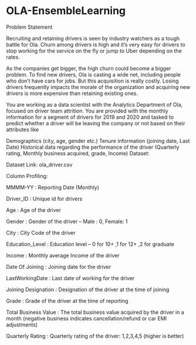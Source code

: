 # OLA-EnsembleLearning
Problem Statement

Recruiting and retaining drivers is seen by industry watchers as a tough battle for Ola. Churn among drivers is high and it’s very easy for drivers to stop working for the service on the fly or jump to Uber depending on the rates.

As the companies get bigger, the high churn could become a bigger problem. To find new drivers, Ola is casting a wide net, including people who don’t have cars for jobs. But this acquisition is really costly. Losing drivers frequently impacts the morale of the organization and acquiring new drivers is more expensive than retaining existing ones.

You are working as a data scientist with the Analytics Department of Ola, focused on driver team attrition. You are provided with the monthly information for a segment of drivers for 2019 and 2020 and tasked to predict whether a driver will be leaving the company or not based on their attributes like

Demographics (city, age, gender etc.)
Tenure information (joining date, Last Date)
Historical data regarding the performance of the driver (Quarterly rating, Monthly business acquired, grade, Income)
Dataset:

Dataset Link: ola_driver.csv

Column Profiling:

MMMM-YY : Reporting Date (Monthly)

Driver_ID : Unique id for drivers

Age : Age of the driver

Gender : Gender of the driver – Male : 0, Female: 1

City : City Code of the driver

Education_Level : Education level – 0 for 10+ ,1 for 12+ ,2 for graduate

Income : Monthly average Income of the driver

Date Of Joining : Joining date for the driver

LastWorkingDate : Last date of working for the driver

Joining Designation : Designation of the driver at the time of joining

Grade : Grade of the driver at the time of reporting

Total Business Value : The total business value acquired by the driver in a month (negative business indicates cancellation/refund or car EMI adjustments)

Quarterly Rating : Quarterly rating of the driver: 1,2,3,4,5 (higher is better)

